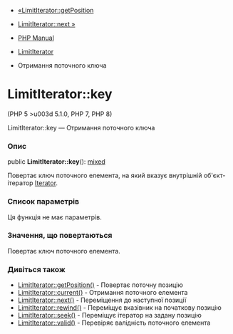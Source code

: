 - [«LimitIterator::getPosition](limititerator.getposition.md)
- [LimitIterator::next »](limititerator.next.md)

- [PHP Manual](index.md)
- [LimitIterator](class.limititerator.md)
- Отримання поточного ключа

# LimitIterator::key

(PHP 5 \>u003d 5.1.0, PHP 7, PHP 8)

LimitIterator::key — Отримання поточного ключа

### Опис

public **LimitIterator::key**():
[mixed](language.types.declarations.md#language.types.declarations.mixed)

Повертає ключ поточного елемента, на який вказує внутрішній
об'єкт-ітератор [Iterator](class.iterator.md).

### Список параметрів

Ця функція не має параметрів.

### Значення, що повертаються

Повертає ключ поточного елемента.

### Дивіться також

- [LimitIterator::getPosition()](limititerator.getposition.md) -
Повертає поточну позицію
- [LimitIterator::current()](limititerator.current.md) - Отримання
поточного елемента
- [LimitIterator::next()](limititerator.next.md) - Переміщення до
наступної позиції
- [LimitIterator::rewind()](limititerator.rewind.md) - Переміщує
вказівник на початкову позицію
- [LimitIterator::seek()](limititerator.seek.md) - Переміщує
ітератор на задану позицію
- [LimitIterator::valid()](limititerator.valid.md) - Перевіряє
валідність поточного елемента
